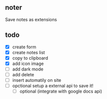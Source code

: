 ## noter

Save notes as extensions

## todo

- [x] create form
- [x] create notes list
- [x] copy to clipboard
- [x] add icon image
- [ ] add dark mode
- [ ] add delete
- [ ] insert automatily on site
- [ ] opctional setup a external api to save it!
    - [ ] optional (integrate with google docs api)